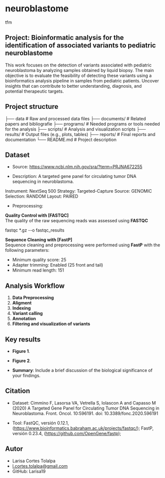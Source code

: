 # neuroblastome
tfm
## Project: Bioinformatic analysis for the identification of associated variants to pediatric neuroblastome
This work focuses on the detection of variants associated with pediatric neuroblastoma by analyzing samples obtained by liquid biopsy. The main objective is to evaluate the feasibility of detecting these variants using a bioinformatics analysis pipeline in samples from pediatric patients.
Uncover insights that can contribute to better understanding, diagnosis, and potential therapeutic targets.

## Project structure 
├── data             # Raw and processed data files
├── documents/        # Related papers and bibliografie
├── programs/         # Needed programs or tools needed for the analysis 
├── scripts/          # Analysis and visualization scripts
├── results/          # Output files (e.g., plots, tables)
├── reports/          # Final reports and documentation
└── README.md         # Project description

## Dataset

* Source: https://www.ncbi.nlm.nih.gov/sra/?term=PRJNA672255
  
* Description: A targeted gene panel for circulating tumor DNA sequencing in neuroblastoma.
  
Instrument: NextSeq 500
Strategy: Targeted-Capture
Source: GENOMIC
Selection: RANDOM
Layout: PAIRED

* Preprocessing:

**Quality Control with [FASTQC]**  
The quality of the raw sequencing reads was assessed using **FASTQC**

fastqc *.gz --o fastqc_results

**Sequence Cleaning with [FastP]**  
Sequence cleaning and preprocessing were performed using **FastP** with the following parameters:
  - Minimum quality score: 25
  - Adapter trimming: Enabled (25 front and tail)
  - Minimum read length: 151

## Analysis Workflow

1. **Data Preprocessing**
2. **Aligment**
3. **Indexing**
4. **Variant calling**
5. **Annotation**
6. **Filtering and visualization of variants**

## Key results

* **Figure 1**.

* **Figure 2**.

* **Summary**: Include a brief discussion of the biological significance of your findings.

## Citation 

* Dataset: Cimmino F, Lasorsa VA, Vetrella S, Iolascon A and Capasso M (2020) A Targeted Gene Panel for Circulating Tumor DNA Sequencing in Neuroblastoma. Front. Oncol. 10:596191. doi: 10.3389/fonc.2020.596191
  
* Tool: FastQC, versión 0.12.1, (https://www.bioinformatics.babraham.ac.uk/projects/fastqc/); FastP, versión 0.23.4, (https://github.com/OpenGene/fastp);

## Autor

* Larisa Cortes Tolalpa
* l.cortes.tolalpa@gmail.com
* GitHub: Larisa19

